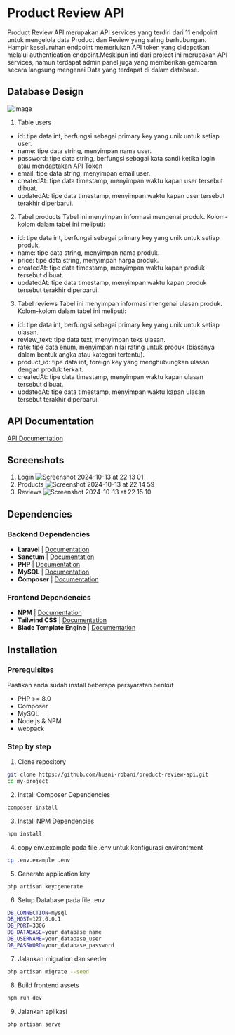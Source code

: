 
# Product Review API

Product Review API merupakan API services yang terdiri dari 11 endpoint untuk mengelola data Product dan Review yang saling berhubungan. Hampir keseluruhan endpoint memerlukan API token yang didapatkan melalui authentication endpoint.Meskipun inti dari project ini merupakan API services, namun terdapat admin panel juga yang memberikan gambaran secara langsung mengenai Data yang terdapat di dalam database.
## Database Design
![image](https://github.com/user-attachments/assets/8b717d14-cca2-403d-9469-82ca0e1d4962)
1. Table users
- id: tipe data int, berfungsi sebagai primary key yang unik untuk setiap user.
- name: tipe data string, menyimpan nama user.
- password: tipe data string, berfungsi sebagai kata sandi ketika login atau mendaptakan API Token
- email: tipe data string, menyimpan email user.
- createdAt: tipe data timestamp, menyimpan waktu kapan user tersebut dibuat.
- updatedAt: tipe data timestamp, menyimpan waktu kapan user tersebut terakhir diperbarui.
2. Tabel products 
Tabel ini menyimpan informasi mengenai produk. Kolom-kolom dalam tabel ini meliputi:
- id: tipe data int, berfungsi sebagai primary key yang unik untuk setiap produk.
- name: tipe data string, menyimpan nama produk.
- price: tipe data string, menyimpan harga produk.
- createdAt: tipe data timestamp, menyimpan waktu kapan produk tersebut dibuat.
- updatedAt: tipe data timestamp, menyimpan waktu kapan produk tersebut terakhir diperbarui.
3. Tabel reviews 
Tabel ini menyimpan informasi mengenai ulasan produk. Kolom-kolom dalam tabel ini meliputi:
- id: tipe data int, berfungsi sebagai primary key yang unik untuk setiap ulasan.
- review_text: tipe data text, menyimpan teks ulasan.
- rate: tipe data enum, menyimpan nilai rating untuk produk (biasanya dalam bentuk angka atau kategori tertentu).
- product_id: tipe data int, foreign key yang menghubungkan ulasan dengan produk terkait.
- createdAt: tipe data timestamp, menyimpan waktu kapan ulasan tersebut dibuat.
- updatedAt: tipe data timestamp, menyimpan waktu kapan ulasan tersebut terakhir diperbarui.
## API Documentation

[API Documentation](https://giant-limpet-9b8.notion.site/Product-Review-API-11db98cf902d80ca8b65efcd0af3cd52)


## Screenshots
1. Login
![Screenshot 2024-10-13 at 22 13 01](https://github.com/user-attachments/assets/46626fa9-6ff0-4452-b7f4-d5a6112cc1fd)
2. Products
![Screenshot 2024-10-13 at 22 14 59](https://github.com/user-attachments/assets/63c9676c-0f29-4128-ada7-ef95c81bdd80)
3. Reviews
![Screenshot 2024-10-13 at 22 15 10](https://github.com/user-attachments/assets/6e6b42e0-82a7-4e03-bb1f-fc8ebe3c66a1)

## Dependencies

### Backend Dependencies
- **Laravel** | [Documentation](https://laravel.com/docs)
- **Sanctum** | [Documentation](https://laravel.com/docs)
- **PHP** | [Documentation](https://www.php.net/docs.php)
- **MySQL** | [Documentation](https://dev.mysql.com/doc/)
- **Composer** | [Documentation](https://getcomposer.org/doc/)

### Frontend Dependencies
- **NPM** | [Documentation](https://docs.npmjs.com/)
- **Tailwind CSS** | [Documentation](https://tailwindcss.com/docs/installation)
- **Blade Template Engine** | [Documentation](https://tailwindcss.com/docs/installation)


## Installation
### Prerequisites
Pastikan anda sudah install beberapa persyaratan berikut
- PHP >= 8.0
- Composer
- MySQL
- Node.js & NPM
- webpack
### Step by step
1. Clone repository

```bash
git clone https://github.com/husni-robani/product-review-api.git
cd my-project
```
2. Install Composer Dependencies
```bash
composer install
```
3. Install NPM Dependencies
```bash
npm install
```
4. copy env.example pada file .env untuk konfigurasi environtment
```bash
cp .env.example .env
```
5. Generate application key
```bash
php artisan key:generate
```
6. Setup Database pada file .env
```bash
DB_CONNECTION=mysql
DB_HOST=127.0.0.1
DB_PORT=3306
DB_DATABASE=your_database_name
DB_USERNAME=your_database_user
DB_PASSWORD=your_database_password
```
7. Jalankan migration dan seeder
```bash
php artisan migrate --seed
```
8. Build frontend assets
```bash
npm run dev
```
9. Jalankan aplikasi
```bash
php artisan serve
```
